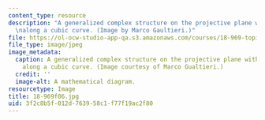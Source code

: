 ```yaml
---
content_type: resource
description: "A generalized complex structure on the projective plane with type change\r\
  \nalong a cubic curve. (Image by Marco Gaultieri.)"
file: https://ol-ocw-studio-app-qa.s3.amazonaws.com/courses/18-969-topics-in-geometry-dirac-geometry-fall-2006/3f2c8b5f012d763958c1f77f19ac2f80_18-969f06.jpg
file_type: image/jpeg
image_metadata:
  caption: A generalized complex structure on the projective plane with type change
    along a cubic curve. (Image courtesy of Marco Gualtieri.)
  credit: ''
  image-alt: A mathematical diagram.
resourcetype: Image
title: 18-969f06.jpg
uid: 3f2c8b5f-012d-7639-58c1-f77f19ac2f80
---
```

